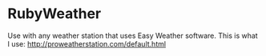 RubyWeather
===========

Use with any weather station that uses Easy Weather software.
This is what I use: http://proweatherstation.com/default.html
